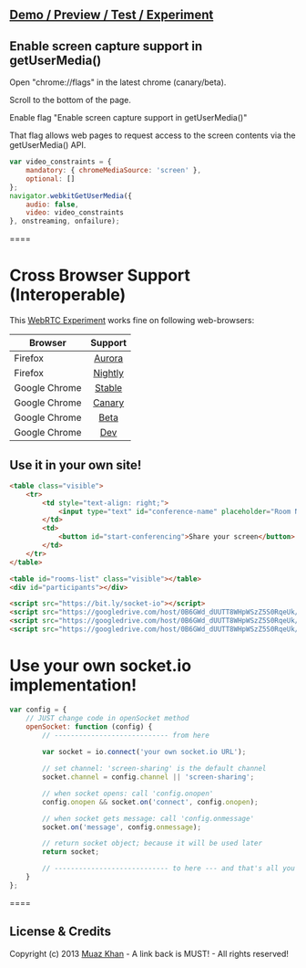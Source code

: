 ## [Demo / Preview / Test / Experiment](https://googledrive.com/host/0B6GWd_dUUTT8WHpWSzZ5S0RqeUk/Pluginfree-Screen-Sharing.html)

## Enable screen capture support in getUserMedia()

Open "chrome://flags" in the latest chrome (canary/beta). 

Scroll to the bottom of the page. 

Enable flag "Enable screen capture support in getUserMedia()" 

That flag allows web pages to request access to the screen contents via the getUserMedia() API.

```javascript
var video_constraints = {
    mandatory: { chromeMediaSource: 'screen' },
    optional: []
};
navigator.webkitGetUserMedia({
    audio: false,
    video: video_constraints
}, onstreaming, onfailure);
```

====
# Cross Browser Support (Interoperable)

This [WebRTC Experiment](https://googledrive.com/host/0B6GWd_dUUTT8WHpWSzZ5S0RqeUk/Pluginfree-Screen-Sharing.html) works fine on following web-browsers:

| Browser        | Support           |
| ------------- |:-------------:|
| Firefox | [Aurora](http://www.mozilla.org/en-US/firefox/aurora/) |
| Firefox | [Nightly](http://nightly.mozilla.org/) |
| Google Chrome | [Stable](https://www.google.com/intl/en_uk/chrome/browser/) |
| Google Chrome | [Canary](https://www.google.com/intl/en/chrome/browser/canary.html) |
| Google Chrome | [Beta](https://www.google.com/intl/en/chrome/browser/beta.html) |
| Google Chrome | [Dev](https://www.google.com/intl/en/chrome/browser/index.html?extra=devchannel#eula) |

## Use it in your own site!

```html
<table class="visible">
    <tr>
        <td style="text-align: right;">
            <input type="text" id="conference-name" placeholder="Room Name">
        </td>
        <td>
            <button id="start-conferencing">Share your screen</button>
        </td>
    </tr>
</table>

<table id="rooms-list" class="visible"></table>
<div id="participants"></div>

<script src="https://bit.ly/socket-io"></script>
<script src="https://googledrive.com/host/0B6GWd_dUUTT8WHpWSzZ5S0RqeUk/RTCPeerConnection-v1.4.js"></script>
<script src="https://googledrive.com/host/0B6GWd_dUUTT8WHpWSzZ5S0RqeUk/conference.js"> </script>
<script src="https://googledrive.com/host/0B6GWd_dUUTT8WHpWSzZ5S0RqeUk/conference-ui.js"></script>
```

# Use your own socket.io implementation!

```javascript
var config = {
    // JUST change code in openSocket method
    openSocket: function (config) {
        // ---------------------------- from here
        
        var socket = io.connect('your own socket.io URL');

        // set channel: 'screen-sharing' is the default channel
        socket.channel = config.channel || 'screen-sharing';

        // when socket opens: call 'config.onopen'
        config.onopen && socket.on('connect', config.onopen);

        // when socket gets message: call 'config.onmessage'
        socket.on('message', config.onmessage);

        // return socket object; because it will be used later
        return socket;

        // ---------------------------- to here --- and that's all you need to do!
    }
};
```

====
## License & Credits

Copyright (c) 2013 [Muaz Khan](https://plus.google.com/100325991024054712503) - A link back is MUST! - All rights reserved!